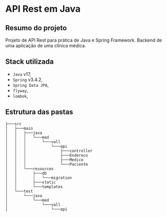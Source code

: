 # API Rest em Java

## Resumo do projeto
Projeto de API Rest para prática de Java e Spring Framework.
Backend de uma aplicação de uma clínica médica.

## Stack utilizada

* `Java` v17,
* `Spring` v3.4.2,
* `Spring Data JPA`,
* `flyway`,
* `lombok`,

## Estrutura das pastas

```
├───src
│   ├───main
│   │   ├───java
│   │   │   └───med
│   │   │       └───vall
│   │   │           └───api
│   │   │               ├───controller
│   │   │               ├───Endereco
│   │   │               ├───Medico
│   │   │               └───Paciente
│   │   └───resources
│   │       ├───db
│   │       │   └───migration
│   │       ├───static
│   │       └───templates
│   └───test
│       └───java
│           └───med
│               └───vall
│                   └───api
```
